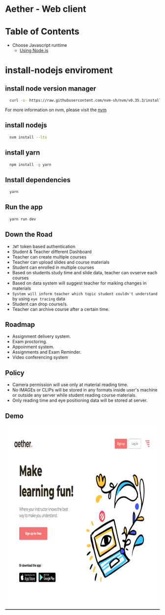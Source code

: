 # Aether - Web client 

# Table of Contents
- Choose Javascript runtime
  <!-- - [install Bun.js](#install-bunjs) -->
  - [Using Node.js](#using-nodejs)

<!-- # install-bunjs enviroment

## install bun.js
```bash
  curl -fsSL https://bun.sh/install | bash
```
For more information on Bun.js, please visit the [Bun.js](https://bun.sh) website or github repo [Bun.js](https://github.com/oven-sh/bun#install)

## Install dependencies
```bash
  bun install
```
## Run the app
```bash
  bun run dev
``` -->

# install-nodejs enviroment

## install node version manager
```bash
  curl -o- https://raw.githubusercontent.com/nvm-sh/nvm/v0.35.3/install.sh | bash
```
For more information on nvm, please visit the [nvm](https://github.com/nvm-sh/nvm)

## install nodejs
```bash
  nvm install --lts
```

## install yarn
```bash
  npm install -g yarn
```

## Install dependencies
```bash
  yarn
```

## Run the app
```bash
  yarn run dev
```

## Down the Road
- `JWT` token based authentication
- Student & Teacher different Dashboard
- Teacher can create multiple courses
- Teacher can upload slides and course materials
- Student can enrolled in multiple courses
- Based on students study time and slide data, teacher can ovserve each courses
- Based on data system will suggest teacher for maiking changes in materials
- `System will inform teacher which topic student couldn't understand` by using `eye tracing` data
- Student can drop course/s.
- Teacher can archive course after a certain time. 

## Roadmap
- Assignment delivery system.
- Exam proctoring.
- Appoinment system.
- Assignments and Exam Reminder.
- Video conferencing system 

## Policy
- Camera permission will use only at material reading time.
- No IMAGEs or CLIPs will be stored in any formats inside user's machine or outside any server while student reading course materials.
- Only reading time and eye positioning data will be stored at server.

## Demo
 <img height=600 src="../assets/demo_student.gif"/>